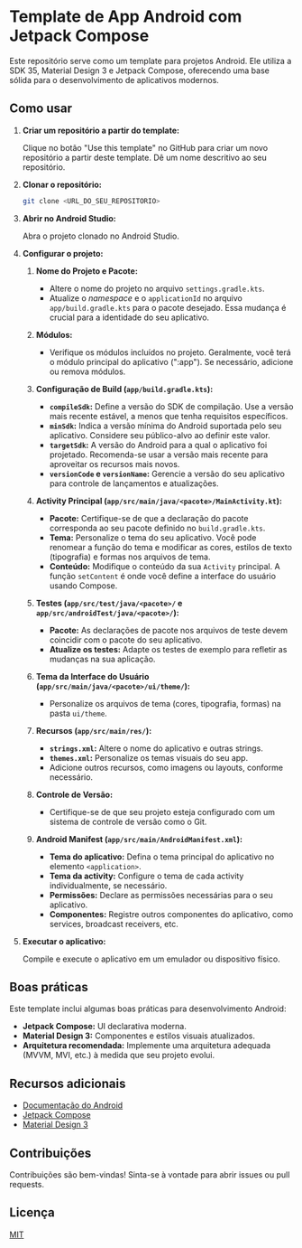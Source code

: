 # Template de App Android com Jetpack Compose

Este repositório serve como um template para projetos Android. Ele utiliza a SDK 35, Material Design 3 e Jetpack Compose, oferecendo uma base sólida para o desenvolvimento de aplicativos modernos.

## Como usar

1. **Criar um repositório a partir do template:**

   Clique no botão "Use this template" no GitHub para criar um novo repositório a partir deste template. Dê um nome descritivo ao seu repositório.

2. **Clonar o repositório:**

   ```bash
   git clone <URL_DO_SEU_REPOSITORIO>
   ```

3. **Abrir no Android Studio:**

   Abra o projeto clonado no Android Studio.

4. **Configurar o projeto:**

   1. **Nome do Projeto e Pacote:**
      - Altere o nome do projeto no arquivo `settings.gradle.kts`.
      - Atualize o _namespace_ e o `applicationId` no arquivo `app/build.gradle.kts` para o pacote desejado. Essa mudança é crucial para a identidade do seu aplicativo.

   2. **Módulos:**
      - Verifique os módulos incluídos no projeto. Geralmente, você terá o módulo principal do aplicativo (":app"). Se necessário, adicione ou remova módulos.

   3. **Configuração de Build (`app/build.gradle.kts`):**
      - **`compileSdk`:** Define a versão do SDK de compilação. Use a versão mais recente estável, a menos que tenha requisitos específicos.
      - **`minSdk`:** Indica a versão mínima do Android suportada pelo seu aplicativo. Considere seu público-alvo ao definir este valor.
      - **`targetSdk`:** A versão do Android para a qual o aplicativo foi projetado. Recomenda-se usar a versão mais recente para aproveitar os recursos mais novos.
      - **`versionCode` e `versionName`:** Gerencie a versão do seu aplicativo para controle de lançamentos e atualizações.

   4. **Activity Principal (`app/src/main/java/<pacote>/MainActivity.kt`):**
      - **Pacote:** Certifique-se de que a declaração do pacote corresponda ao seu pacote definido no `build.gradle.kts`.
      - **Tema:** Personalize o tema do seu aplicativo. Você pode renomear a função do tema e modificar as cores, estilos de texto (tipografia) e formas nos arquivos de tema.
      - **Conteúdo:** Modifique o conteúdo da sua `Activity` principal. A função `setContent` é onde você define a interface do usuário usando Compose.

   5. **Testes (`app/src/test/java/<pacote>/` e `app/src/androidTest/java/<pacote>/`):**
      - **Pacote:** As declarações de pacote nos arquivos de teste devem coincidir com o pacote do seu aplicativo.
      - **Atualize os testes:** Adapte os testes de exemplo para refletir as mudanças na sua aplicação.

   6. **Tema da Interface do Usuário (`app/src/main/java/<pacote>/ui/theme/`):**
      - Personalize os arquivos de tema (cores, tipografia, formas) na pasta `ui/theme`.

   7. **Recursos (`app/src/main/res/`):**
      - **`strings.xml`:** Altere o nome do aplicativo e outras strings.
      - **`themes.xml`:** Personalize os temas visuais do seu app.
      - Adicione outros recursos, como imagens ou layouts, conforme necessário.

   8. **Controle de Versão:**
      - Certifique-se de que seu projeto esteja configurado com um sistema de controle de versão como o Git.

   9. **Android Manifest (`app/src/main/AndroidManifest.xml`):**
      - **Tema do aplicativo:** Defina o tema principal do aplicativo no elemento `<application>`.
      - **Tema da activity:** Configure o tema de cada activity individualmente, se necessário.
      - **Permissões:** Declare as permissões necessárias para o seu aplicativo.
      - **Componentes:** Registre outros componentes do aplicativo, como services, broadcast receivers, etc.

5. **Executar o aplicativo:**

   Compile e execute o aplicativo em um emulador ou dispositivo físico.

## Boas práticas

Este template inclui algumas boas práticas para desenvolvimento Android:

* **Jetpack Compose:** UI declarativa moderna.
* **Material Design 3:**  Componentes e estilos visuais atualizados.
* **Arquitetura recomendada:** Implemente uma arquitetura adequada (MVVM, MVI, etc.) à medida que seu projeto evolui.

## Recursos adicionais

* [Documentação do Android](https://developer.android.com/docs)
* [Jetpack Compose](https://developer.android.com/jetpack/compose)
* [Material Design 3](https://m3.material.io/)

## Contribuições

Contribuições são bem-vindas! Sinta-se à vontade para abrir issues ou pull requests.


## Licença

[MIT](LICENSE)
